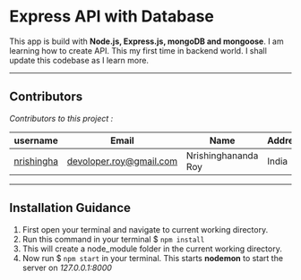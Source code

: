 # Express API with Database

This app is build with **Node.js, Express.js, mongoDB and mongoose**. I am learning how to create API. This my first time in backend world. I shall update this codebase as I learn more.

---

## Contributors

_Contributors to this project :_

| username                                    | Email                   | Name                | Address |
| ------------------------------------------- | ----------------------- | ------------------- | ------- |
| [nrishingha](https://github.com/nrishingha) | devoloper.roy@gmail.com | Nrishinghananda Roy | India   |

---

## Installation Guidance

1. First open your terminal and navigate to current working directory.
2. Run this command in your terminal $ `npm install`
3. This will create a node_module folder in the current working directory.
4. Now run $ `npm start` in your terminal. This starts **nodemon** to start the server on _127.0.0.1:8000_
